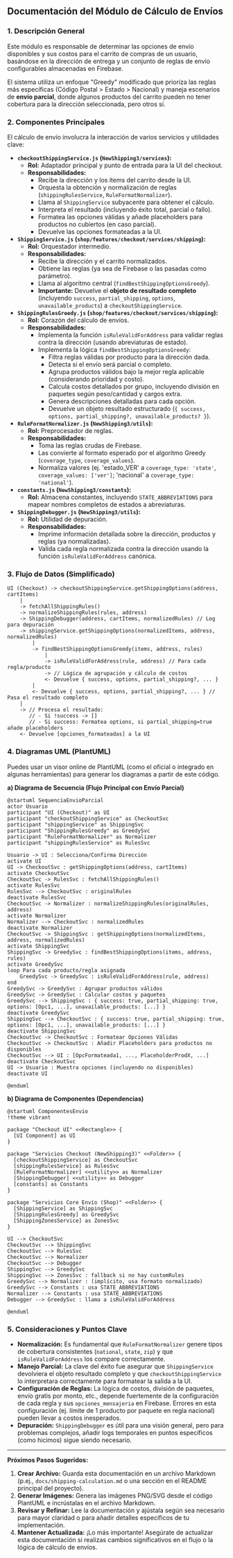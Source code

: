 ## Documentación del Módulo de Cálculo de Envíos

### 1. Descripción General

Este módulo es responsable de determinar las opciones de envío disponibles y sus costos para el carrito de compras de un usuario, basándose en la dirección de entrega y un conjunto de reglas de envío configurables almacenadas en Firebase.

El sistema utiliza un enfoque "Greedy" modificado que prioriza las reglas más específicas (Código Postal > Estado > Nacional) y maneja escenarios de **envío parcial**, donde algunos productos del carrito pueden no tener cobertura para la dirección seleccionada, pero otros sí.

### 2. Componentes Principales

El cálculo de envío involucra la interacción de varios servicios y utilidades clave:

*   **`checkoutShippingService.js` (`NewShipping3/services`):**
    *   **Rol:** Adaptador principal y punto de entrada para la UI del checkout.
    *   **Responsabilidades:**
        *   Recibe la dirección y los ítems del carrito desde la UI.
        *   Orquesta la obtención y normalización de reglas (`shippingRulesService`, `RuleFormatNormalizer`).
        *   Llama al `ShippingService` subyacente para obtener el cálculo.
        *   Interpreta el resultado (incluyendo éxito total, parcial o fallo).
        *   Formatea las opciones válidas y añade placeholders para productos no cubiertos (en caso parcial).
        *   Devuelve las opciones formateadas a la UI.
*   **`ShippingService.js` (`shop/features/checkout/services/shipping`):**
    *   **Rol:** Orquestador intermedio.
    *   **Responsabilidades:**
        *   Recibe la dirección y el carrito normalizados.
        *   Obtiene las reglas (ya sea de Firebase o las pasadas como parámetro).
        *   Llama al algoritmo central (`findBestShippingOptionsGreedy`).
        *   **Importante:** Devuelve el **objeto de resultado completo** (incluyendo `success`, `partial_shipping`, `options`, `unavailable_products`) a `checkoutShippingService`.
*   **`ShippingRulesGreedy.js` (`shop/features/checkout/services/shipping`):**
    *   **Rol:** Corazón del cálculo de envíos.
    *   **Responsabilidades:**
        *   Implementa la función `isRuleValidForAddress` para validar reglas contra la dirección (usando abreviaturas de estado).
        *   Implementa la lógica `findBestShippingOptionsGreedy`:
            *   Filtra reglas válidas por producto para la dirección dada.
            *   Detecta si el envío será parcial o completo.
            *   Agrupa productos válidos bajo la mejor regla aplicable (considerando prioridad y costo).
            *   Calcula costos detallados por grupo, incluyendo división en paquetes según peso/cantidad y cargos extra.
            *   Genera descripciones detalladas para cada opción.
            *   Devuelve un objeto resultado estructurado (`{ success, options, partial_shipping?, unavailable_products? }`).
*   **`RuleFormatNormalizer.js` (`NewShipping3/utils`):**
    *   **Rol:** Preprocesador de reglas.
    *   **Responsabilidades:**
        *   Toma las reglas crudas de Firebase.
        *   Las convierte al formato esperado por el algoritmo Greedy (`coverage_type`, `coverage_values`).
        *   Normaliza valores (ej. 'estado_VER' a `coverage_type: 'state'`, `coverage_values: ['ver']`; 'nacional' a `coverage_type: 'national'`).
*   **`constants.js` (`NewShipping3/constants`):**
    *   **Rol:** Almacena constantes, incluyendo `STATE_ABBREVIATIONS` para mapear nombres completos de estados a abreviaturas.
*   **`ShippingDebugger.js` (`NewShipping3/utils`):**
    *   **Rol:** Utilidad de depuración.
    *   **Responsabilidades:**
        *   Imprime información detallada sobre la dirección, productos y reglas (ya normalizadas).
        *   Valida cada regla normalizada contra la dirección usando la función `isRuleValidForAddress` canónica.

### 3. Flujo de Datos (Simplificado)

```
UI (Checkout) -> checkoutShippingService.getShippingOptions(address, cartItems)
    |
    -> fetchAllShippingRules()
    -> normalizeShippingRules(rules, address)
    -> ShippingDebugger(address, cartItems, normalizedRules) // Log para depuración
    -> shippingService.getShippingOptions(normalizedItems, address, normalizedRules)
        |
        -> findBestShippingOptionsGreedy(items, address, rules)
            |
            -> isRuleValidForAddress(rule, address) // Para cada regla/producto
            -> // Lógica de agrupación y cálculo de costos
            <- Devuelve { success, options, partial_shipping?, ... }
        |
        <- Devuelve { success, options, partial_shipping?, ... } // Pasa el resultado completo
    |
    -> // Procesa el resultado:
       // - Si !success -> []
       // - Si success: Formatea options, si partial_shipping=true añade placeholders
    <- Devuelve [opciones_formateadas] a la UI
```

### 4. Diagramas UML (PlantUML)

Puedes usar un visor online de PlantUML (como el oficial o integrado en algunas herramientas) para generar los diagramas a partir de este código.

**a) Diagrama de Secuencia (Flujo Principal con Envío Parcial)**

```plantuml
@startuml SequenciaEnvioParcial
actor Usuario
participant "UI (Checkout)" as UI
participant "checkoutShippingService" as CheckoutSvc
participant "shippingService" as ShippingSvc
participant "ShippingRulesGreedy" as GreedySvc
participant "RuleFormatNormalizer" as Normalizer
participant "shippingRulesService" as RulesSvc

Usuario -> UI : Selecciona/Confirma Dirección
activate UI
UI -> CheckoutSvc : getShippingOptions(address, cartItems)
activate CheckoutSvc
CheckoutSvc -> RulesSvc : fetchAllShippingRules()
activate RulesSvc
RulesSvc --> CheckoutSvc : originalRules
deactivate RulesSvc
CheckoutSvc -> Normalizer : normalizeShippingRules(originalRules, address)
activate Normalizer
Normalizer --> CheckoutSvc : normalizedRules
deactivate Normalizer
CheckoutSvc -> ShippingSvc : getShippingOptions(normalizedItems, address, normalizedRules)
activate ShippingSvc
ShippingSvc -> GreedySvc : findBestShippingOptions(items, address, rules)
activate GreedySvc
loop Para cada producto/regla asignada
    GreedySvc -> GreedySvc : isRuleValidForAddress(rule, address)
end
GreedySvc -> GreedySvc : Agrupar productos válidos
GreedySvc -> GreedySvc : Calcular costos y paquetes
GreedySvc --> ShippingSvc : { success: true, partial_shipping: true, options: [Opc1, ...], unavailable_products: [...] }
deactivate GreedySvc
ShippingSvc --> CheckoutSvc : { success: true, partial_shipping: true, options: [Opc1, ...], unavailable_products: [...] }
deactivate ShippingSvc
CheckoutSvc -> CheckoutSvc : Formatear Opciones Válidas
CheckoutSvc -> CheckoutSvc : Añadir Placeholders para productos no disponibles
CheckoutSvc --> UI : [OpcFormateada1, ..., PlaceholderProdX, ...]
deactivate CheckoutSvc
UI -> Usuario : Muestra opciones (incluyendo no disponibles)
deactivate UI

@enduml
```

**b) Diagrama de Componentes (Dependencias)**

```plantuml
@startuml ComponentesEnvio
!theme vibrant

package "Checkout UI" <<Rectangle>> {
  [UI Component] as UI
}

package "Servicios Checkout (NewShipping3)" <<Folder>> {
  [checkoutShippingService] as CheckoutSvc
  [shippingRulesService] as RulesSvc
  [RuleFormatNormalizer] <<utility>> as Normalizer
  [ShippingDebugger] <<utility>> as Debugger
  [constants] as Constants
}

package "Servicios Core Envío (Shop)" <<Folder>> {
  [ShippingService] as ShippingSvc
  [ShippingRulesGreedy] as GreedySvc
  [ShippingZonesService] as ZonesSvc
}

UI --> CheckoutSvc
CheckoutSvc --> ShippingSvc
CheckoutSvc --> RulesSvc
CheckoutSvc --> Normalizer
CheckoutSvc --> Debugger
ShippingSvc --> GreedySvc
ShippingSvc --> ZonesSvc : fallback si no hay customRules
GreedySvc --> Normalizer : (implícito, usa formato normalizado)
GreedySvc --> Constants : usa STATE_ABBREVIATIONS
Normalizer --> Constants : usa STATE_ABBREVIATIONS
Debugger --> GreedySvc : llama a isRuleValidForAddress

@enduml
```

### 5. Consideraciones y Puntos Clave

*   **Normalización:** Es fundamental que `RuleFormatNormalizer` genere tipos de cobertura consistentes (`national`, `state`, `zip`) y que `isRuleValidForAddress` los compare correctamente.
*   **Manejo Parcial:** La clave del éxito fue asegurar que `ShippingService` devolviera el objeto resultado completo y que `checkoutShippingService` lo interpretara correctamente para formatear la salida a la UI.
*   **Configuración de Reglas:** La lógica de costos, división de paquetes, envío gratis por monto, etc., depende fuertemente de la configuración de cada regla y sus `opciones_mensajeria` en Firebase. Errores en esta configuración (ej. límite de 1 producto por paquete en regla nacional) pueden llevar a costos inesperados.
*   **Depuración:** `ShippingDebugger` es útil para una visión general, pero para problemas complejos, añadir logs temporales en puntos específicos (como hicimos) sigue siendo necesario.

---

**Próximos Pasos Sugeridos:**

1.  **Crear Archivo:** Guarda esta documentación en un archivo Markdown (p.ej., `docs/shipping-calculation.md` o una sección en el README principal del proyecto).
2.  **Generar Imágenes:** Genera las imágenes PNG/SVG desde el código PlantUML e incrústalas en el archivo Markdown.
3.  **Revisar y Refinar:** Lee la documentación y ajústala según sea necesario para mayor claridad o para añadir detalles específicos de tu implementación.
4.  **Mantener Actualizada:** ¡Lo más importante! Asegúrate de actualizar esta documentación si realizas cambios significativos en el flujo o la lógica de cálculo de envíos. 